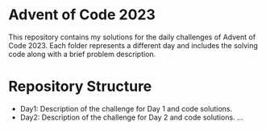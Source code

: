 # Advent of Code 2023
This repository contains my solutions for the daily challenges of Advent of Code 2023.
Each folder represents a different day and includes the solving code along with a brief problem description.

# Repository Structure
 - Day1: Description of the challenge for Day 1 and code solutions.
 - Day2: Description of the challenge for Day 2 and code solutions.
...
